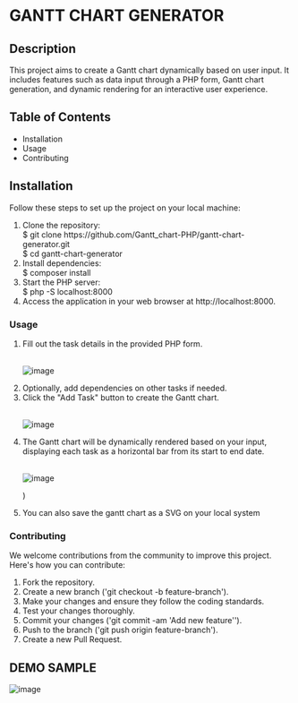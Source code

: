 <H1> GANTT CHART GENERATOR </H1>

<h2>Description</h2>
<p>This project aims to create a Gantt chart dynamically based on user input. It includes features such as data input through a PHP form, Gantt chart generation, and dynamic rendering for an interactive user experience.</p>

<h2>Table of Contents</h2>
<ul>
  <li>Installation</li>
  <li>Usage</li>
  <li>Contributing</li>
</ul>

<h2>Installation</h2>
Follow these steps to set up the project on your local machine:
<ol>
<li>Clone the repository:</li>
$ git clone https://github.com/Gantt_chart-PHP/gantt-chart-generator.git
  <br>
$ cd gantt-chart-generator
<li>Install dependencies:</li>
$ composer install
<li>Start the PHP server:</li>
$ php -S localhost:8000
<li>Access the application in your web browser at http://localhost:8000.</li>  
</ol>

<h3 > Usage </h3>
<ol>
  <li>Fill out the task details in the provided PHP form.</li> 
  <br>
  
  ![image](![image](https://github.com/hackersara/Gantt_Chart/assets/102319329/dd815143-f269-4fb4-b51a-5a57d01bdce0)
)
  
  <li>Optionally, add dependencies on other tasks if needed.</li>
  <li>Click the "Add Task" button to create the Gantt chart.</li>
  <br>
  
  ![image](![image](https://github.com/hackersara/Gantt_Chart/assets/102319329/4e9c6d52-5ed9-4f30-838b-735eb34c2f97)
)
  
  <li>The Gantt chart will be dynamically rendered based on your input, displaying each task as a horizontal bar from its start to end date.</li>
  <br>
  
![image](https://github.com/hackersara/Gantt_Chart/assets/102319329/620681fd-a406-481e-a2b7-63e8abec9dc5)

)

  <li>You can also save the gantt chart as a SVG on your local system </li>
</ol>

<h3> Contributing </h3>
We welcome contributions from the community to improve this project. Here's how you can contribute:
<ol>
<li>Fork the repository.</li>
<li>Create a new branch ('git checkout -b feature-branch').</li>
<li>Make your changes and ensure they follow the coding standards.</li>
<li>Test your changes thoroughly.</li>
<li>Commit your changes ('git commit -am 'Add new feature'').</li>
<li>Push to the branch ('git push origin feature-branch').</li>
<li>Create a new Pull Request.</li>
</ol>

<H2> DEMO SAMPLE </H2>

![image](![image](https://github.com/hackersara/Gantt_Chart/assets/102319329/2bbefa50-4c3e-42cb-8342-33dd272402f6)
)


